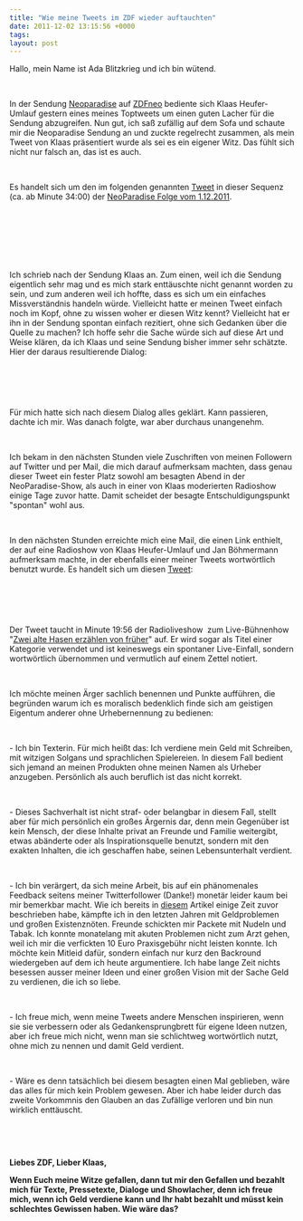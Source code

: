 ```yaml
---
title: "Wie meine Tweets im ZDF wieder auftauchten"
date: 2011-12-02 13:15:56 +0000
tags: 
layout: post
---
```

<p>
	Hallo, mein Name ist Ada Blitzkrieg und ich bin wütend.</p>
<p>
	&nbsp;</p>
<p>
	In der Sendung <a href="http://neoparadise.zdf.de/ZDFde/inhalt/3/0,1872,8354499,00.html?dr=1">Neoparadise</a> auf <a href="http://neo.zdf.de/">ZDFneo</a> bediente sich Klaas Heufer-Umlauf gestern eines meines Toptweets um einen guten Lacher für die Sendung abzugreifen. Nun gut, ich saß zufällig auf dem Sofa und schaute mir die Neoparadise Sendung an und zuckte regelrecht zusammen, als mein Tweet von Klaas präsentiert wurde als sei es ein eigener Witz. Das fühlt sich nicht nur falsch an, das ist es auch.</p>
<p>
	&nbsp;</p>
<p>
	Es handelt sich um den im folgenden genannten <a href="http://favstar.fm/users/bangpowwww/status/27822738961866752">Tweet</a> in dieser Sequenz (ca. ab Minute 34:00) der <a href="http://www.zdf.de/ZDFmediathek#/beitrag/video/1503678/neoParadise-vom-1-Dezember-2011">NeoParadise Folge vom 1.12.2011</a>.</p>
<p>
	&nbsp;</p>
<p>
	&nbsp;</p>
<p>
	<img alt="" src="/files/plattenbau.JPG" /></p>
<p>
	&nbsp;</p>
<p>
	Ich schrieb nach der Sendung Klaas an. Zum einen, weil ich die Sendung eigentlich sehr mag und es mich stark enttäuschte nicht genannt worden zu sein, und zum anderen weil ich hoffte, dass es sich um ein einfaches Missverständnis handeln würde. Vielleicht hatte er meinen Tweet einfach noch im Kopf, ohne zu wissen woher er diesen Witz kennt? Vielleicht hat er ihn in der Sendung spontan einfach rezitiert, ohne sich Gedanken über die Quelle zu machen? Ich hoffe sehr die Sache würde sich auf diese Art und Weise klären, da ich Klaas und seine Sendung bisher immer sehr schätzte. Hier der daraus resultierende Dialog:</p>
<p>
	&nbsp;</p>
<p>
	<img alt="" src="/files/conversation.JPG#" /></p>
<p>
	&nbsp;</p>
<p>
	Für mich hatte sich nach diesem Dialog alles geklärt. Kann passieren, dachte ich mir. Was danach folgte, war aber durchaus unangenehm.</p>
<p>
	&nbsp;</p>
<p>
	Ich bekam in den nächsten Stunden viele Zuschriften von meinen Followern auf Twitter und per Mail, die mich darauf aufmerksam machten, dass genau dieser Tweet ein fester Platz sowohl am besagten Abend in der NeoParadise-Show, als auch in einer von Klaas moderierten Radioshow einige Tage zuvor hatte. Damit scheidet der besagte Entschuldigungspunkt &quot;spontan&quot; wohl aus.&nbsp;</p>
<p>
	&nbsp;</p>
<p>
	In den nächsten Stunden erreichte mich eine Mail, die einen Link enthielt, der auf eine Radioshow von Klaas Heufer-Umlauf und Jan Böhmermann aufmerksam machte, in der ebenfalls einer meiner Tweets wortwörtlich benutzt wurde. Es handelt sich um diesen <a href="http://favstar.fm/users/bangpowwww/status/73648697921110016">Tweet</a>:</p>
<p>
	&nbsp;</p>
<p>
	<img alt="" src="/files/hunde.JPG" /></p>
<p>
	&nbsp;</p>
<p>
	Der Tweet taucht in Minute 19:56 der Radioliveshow &nbsp;zum Live-Bühnenhow &quot;<a href="http://www.radioeins.de/programm/sendungen/zwei_alte_hasen/index.html">Zwei alte Hasen erzählen von früher</a>&quot; auf. Er wird sogar als Titel einer Kategorie verwendet und ist keineswegs ein spontaner Live-Einfall, sondern wortwörtlich übernommen und vermutlich auf einem Zettel notiert.</p>
<p>
	&nbsp;</p>
<p>
	Ich möchte meinen Ärger sachlich benennen und Punkte aufführen, die begründen warum ich es moralisch bedenklich finde sich am geistigen Eigentum anderer ohne Urhebernennung zu bedienen:</p>
<p>
	&nbsp;</p>
<p>
	- Ich bin Texterin. Für mich heißt das: Ich verdiene mein Geld mit Schreiben, mit witzigen Solgans und sprachlichen Spielereien. In diesem Fall bedient sich jemand an meinen Produkten ohne meinen Namen als Urheber anzugeben. Persönlich als auch beruflich ist das nicht korrekt.</p>
<p>
	&nbsp;</p>
<p>
	- Dieses Sachverhalt ist nicht straf- oder belangbar in diesem Fall, stellt aber für mich persönlich ein großes Ärgernis dar, denn mein Gegenüber ist kein Mensch, der diese Inhalte privat an Freunde und Familie weitergibt, etwas abänderte oder als Inspirationsquelle benutzt, sondern mit den exakten Inhalten, die ich geschaffen habe, seinen Lebensunterhalt verdient.&nbsp;</p>
<p>
	&nbsp;</p>
<p>
	- Ich bin verärgert, da sich meine Arbeit, bis auf ein phänomenales Feedback seitens meiner Twitterfollower (Danke!) monetär leider kaum bei mir bemerkbar macht. Wie ich bereits in <a href="http://textkrieg.de/2011/05/18/wie-ist-das-so-als-freiberufler">diesem</a> Artikel einige Zeit zuvor beschrieben habe, kämpfte ich in den letzten Jahren mit Geldproblemen und großen Existenznöten. Freunde schickten mir Packete mit Nudeln und Tabak. Ich konnte monatelang mit akuten Problemen nicht zum Arzt gehen, weil ich mir die verfickten 10 Euro Praxisgebühr nicht leisten konnte. Ich möchte kein Mitleid dafür, sondern einfach nur kurz den Backround wiedergeben auf dem ich heute argumentiere. Ich habe lange Zeit nichts besessen ausser meiner Ideen und einer großen Vision mit der Sache Geld zu verdienen, die ich so liebe.</p>
<p>
	&nbsp;</p>
<p>
	- Ich freue mich, wenn meine Tweets andere Menschen inspirieren, wenn sie sie verbessern oder als Gedankensprungbrett für eigene Ideen nutzen, aber ich freue mich nicht, wenn man sie schlichtweg wortwörtlich nutzt, ohne mich zu nennen und damit Geld verdient.</p>
<p>
	&nbsp;</p>
<p>
	- Wäre es denn tatsächlich bei diesem besagten einen Mal geblieben, wäre das alles für mich kein Problem gewesen. Aber ich habe leider durch das zweite Vorkommnis den Glauben an das Zufällige verloren und bin nun wirklich enttäuscht.</p>
<p>
	&nbsp;</p>
<p>
	&nbsp;</p>
<p>
	<strong>Liebes ZDF, Lieber Klaas,</strong></p>
<p>
	<strong>Wenn Euch meine Witze gefallen, dann tut mir den Gefallen und bezahlt mich für Texte, Pressetexte, Dialoge und Showlacher, denn ich freue mich, wenn ich Geld verdiene kann und Ihr habt bezahlt und müsst kein schlechtes Gewissen haben. Wie wäre das?</strong></p>
<p>
	&nbsp;</p>
<p>
	&nbsp;</p>

